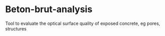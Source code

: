 # Beton-brut-analysis
Tool to evaluate the optical surface quality of exposed concrete, eg pores, structures
